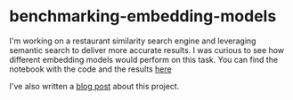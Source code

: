 # benchmarking-embedding-models

I'm working on a restaurant similarity search engine and leveraging semantic search to deliver more accurate results. I was curious to see how different embedding models would perform on this task.
You can find the notebook with the code and the results [here](./embeddings_tests.ipynb)

I've also written a [blog post](https://tlbvr.com/blog/benchmarking-embedding-models-semantic-search/) about this project.
